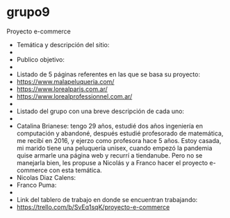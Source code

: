 # grupo9
Proyecto e-commerce
- Temática y descripción del sitio:
- 
- Publico objetivo:
- 
- Listado de 5 páginas referentes en las que se basa su proyecto:
- https://www.malapeluqueria.com/
- https://www.lorealparis.com.ar/
- https://www.lorealprofessionnel.com.ar/
- 
- Listado del grupo con una breve descripción de cada uno:
- 
- Catalina Brianese: tengo 29 años, estudié dos años ingeniería en computación y abandoné, después estudié profesorado de matemática, me recibí en 2016, y ejerzo como profesora hace 5 años. Estoy casada, mi marido tiene una peluquería unisex, cuando empezó la pandemia quise armarle una página web y recurrí a tiendanube. Pero no se manejarla bien, les propuse a Nicolás y a Franco hacer el proyecto e-commerce con esta temática.
- Nicolas Diaz Calens:
- Franco Puma:
- 
- Link del tablero de trabajo en donde se encuentran trabajando:
- https://trello.com/b/SvEq1sqK/proyecto-e-commerce
